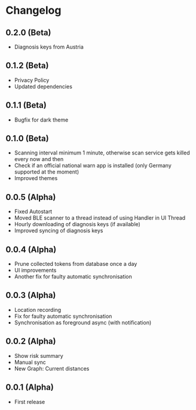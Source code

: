 # Changelog

## 0.2.0 (Beta)
* Diagnosis keys from Austria

## 0.1.2 (Beta)
* Privacy Policy
* Updated dependencies

## 0.1.1 (Beta)
* Bugfix for dark theme

## 0.1.0 (Beta)
* Scanning interval minimum 1 minute, otherwise scan service gets killed every now and then
* Check if an official national warn app is installed (only Germany supported at the moment)
* Improved themes

## 0.0.5 (Alpha)
* Fixed Autostart
* Moved BLE scanner to a thread instead of using Handler in UI Thread
* Hourly downloading of diagnosis keys (if available)
* Improved syncing of diagnosis keys

## 0.0.4 (Alpha)
* Prune collected tokens from database once a day
* UI improvements
* Another fix for faulty automatic synchronisation

## 0.0.3 (Alpha)
* Location recording
* Fix for faulty automatic synchronisation
* Synchronisation as foreground async (with notification)

## 0.0.2 (Alpha)
* Show risk summary
* Manual sync
* New Graph: Current distances

## 0.0.1 (Alpha)
* First release